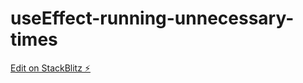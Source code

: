 # useEffect-running-unnecessary-times

[Edit on StackBlitz ⚡️](https://stackblitz.com/edit/stackblitz-starters-yn2tgu)